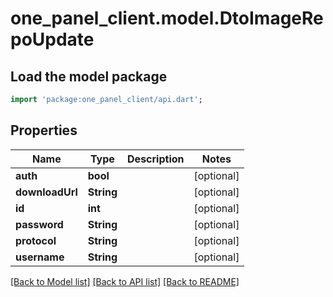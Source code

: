 # one_panel_client.model.DtoImageRepoUpdate

## Load the model package
```dart
import 'package:one_panel_client/api.dart';
```

## Properties
Name | Type | Description | Notes
------------ | ------------- | ------------- | -------------
**auth** | **bool** |  | [optional] 
**downloadUrl** | **String** |  | [optional] 
**id** | **int** |  | [optional] 
**password** | **String** |  | [optional] 
**protocol** | **String** |  | [optional] 
**username** | **String** |  | [optional] 

[[Back to Model list]](../README.md#documentation-for-models) [[Back to API list]](../README.md#documentation-for-api-endpoints) [[Back to README]](../README.md)


